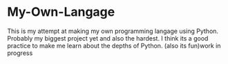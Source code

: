 # My-Own-Langage
This is my attempt at making my own programming langage using Python. Probably my biggest project yet and also the hardest. I think its a good practice to make me learn about the depths of Python. (also its fun)work in progress 
